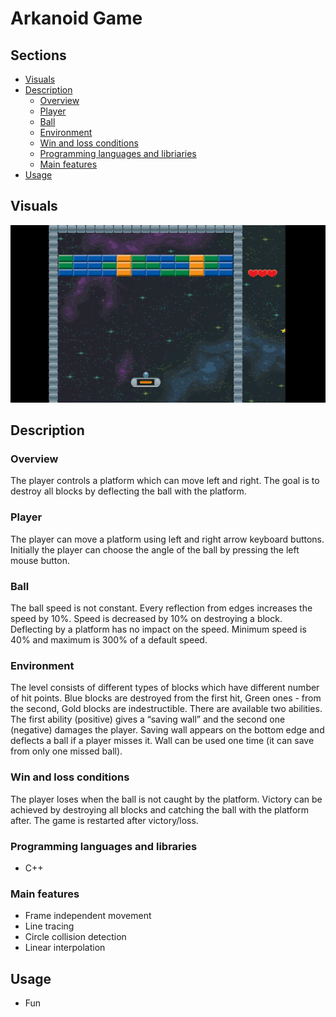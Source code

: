 # Arkanoid Game
## Sections

 - [Visuals](#visuals)
 - [Description](#description)
	 - [Overview](#overview)
	 - [Player](#player)
	 - [Ball](#ball)
	 - [Environment](#environment)
	 - [Win and loss conditions](#win-and-loss-conditions)
	 - [Programming languages and libriaries](#programming-languages-and-libraries)
	 - [Main features](#main-features)
 - [Usage](#usage)

## Visuals

![gif](visuals/arkanoid-gif.gif)

## Description

### Overview
The player controls a platform which can move left and right. The goal is to destroy all 
blocks by deflecting the ball with the platform. 

### Player
The player can move a platform using left and right arrow keyboard buttons. Initially the 
player can choose the angle of the ball by pressing the left mouse button.

### Ball
The ball speed is not constant. Every reflection from edges increases the speed by 10%. Speed is decreased by 10% on destroying a block. Deflecting by a platform has no impact on the speed. Minimum speed is 40% and maximum is 300% of a default speed.

### Environment
The level consists of different types of blocks which have different number of hit points. Blue blocks are destroyed from the first hit, Green ones - from the second, Gold blocks are indestructible. There are available two abilities. The first ability (positive) gives a “saving wall” and the second one (negative) damages the player. Saving wall appears on the bottom edge and deflects a ball if a player misses it. Wall can be used one time (it can save from only one missed ball).

### Win and loss conditions

The player loses when the ball is not caught by the platform. Victory can be achieved by 
destroying all blocks and catching the ball with the platform after.
The game is restarted after victory/loss.

### Programming languages and libraries

 - C++ 

### Main features
- Frame independent movement
- Line tracing
- Circle collision detection
- Linear interpolation

## Usage
- Fun
